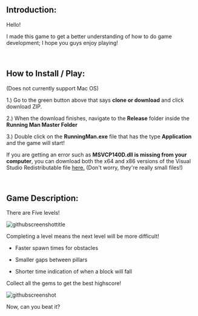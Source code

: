 Introduction:
-------------

Hello!

I made this game to get a better understanding of how to do game development; I hope you guys enjoy playing!

<br />

How to Install / Play:
---------------------

(Does not currently support Mac OS)

1.) Go to the green button above that says <strong>clone or download</strong> and click download ZIP.

2.) When the download finishes, navigate to the <strong>Release</strong> folder inside the <strong>Running Man Master Folder</strong>

3.) Double click on the <strong>RunningMan.exe</strong> file that has the type <strong>Application</strong> and the game will start!

If you are getting an error such as <b>MSVCP140D.dll is missing from your computer</b>, you can download both the x64 and x86 versions of the Visual Studio Redistributable file <a href="https://www.microsoft.com/en-ca/download/details.aspx?id=48145" target="_blank">here.</a> (Don't worry, they're really small files!)

<br />

Game Description:
-----------------

There are Five levels!

![githubscreenshottitle](https://cloud.githubusercontent.com/assets/15184861/23838211/30bbfa90-0761-11e7-9817-05df33747a35.png)

Completing a level means the next level will be more difficult!

- Faster spawn times for obstacles

- Smaller gaps between pillars

- Shorter time indication of when a block will fall

Collect all the gems to get the best highscore!

![githubscreenshot](https://cloud.githubusercontent.com/assets/15184861/23838157/8c693be2-0760-11e7-8b09-0b4c772a1a41.png)

Now, can you beat it?


